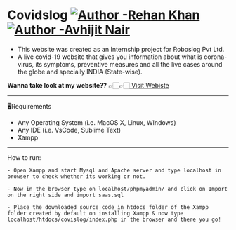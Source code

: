 # Covidslog [![Author -Rehan Khan](https://img.shields.io/badge/Author-Rehan%20Khan-blue)](https://rehankhan.netlify.app/) [![Author -Avhijit Nair](https://img.shields.io/badge/Author-Avhijit%20Nair-blue)](https://github.com/Avhijit-codeboy)
- This website was created as an Internship project for Roboslog Pvt Ltd.
- A live covid-19 website that gives you information about what is corona-virus, its symptoms, preventive measures and all the live cases around the globe and specially INDIA (State-wise).

**Wanna take look at my website??** 👉🏻👉🏻[ Visit Webiste](http://covidslog.co/)

---

🖥Requirements

- Any Operating System (i.e. MacOS X, Linux, WIndows)
- Any IDE (i.e. VsCode, Sublime Text)
- Xampp

---

How to run:

```
- Open Xampp and start Mysql and Apache server and type localhost in browser to check whether its working or not.

- Now in the browser type on localhost/phpmyadmin/ and click on Import on the right side and import saas.sql

- Place the downloaded source code in htdocs folder of the Xampp folder created by default on installing Xampp & now type localhost/htdocs/covislog/index.php in the browser and there you go!
```
